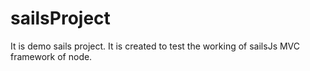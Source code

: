 # sailsProject
It is demo sails project. It is created to test the working of sailsJs MVC framework of node.

